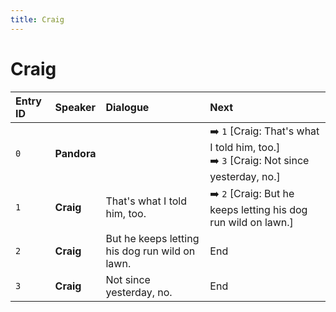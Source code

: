 ```yaml
---
title: Craig
---
```


# Craig


| Entry ID | Speaker | Dialogue | Next |
| :------- | :------ | :------- | :------------ |
| `0` | **Pandora** |  | ➡️ `1` \[Craig: That's what I told him, too\.\]<br>➡️ `3` \[Craig: Not since yesterday, no\.\] |
| `1` | **Craig** | That's what I told him, too\. | ➡️ `2` \[Craig: But he keeps letting his dog run wild on lawn\.\] |
| `2` | **Craig** | But he keeps letting his dog run wild on lawn\. | End |
| `3` | **Craig** | Not since yesterday, no\. | End |
